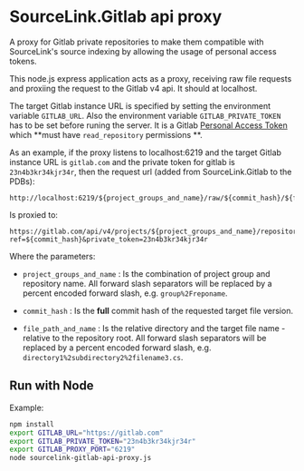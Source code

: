 # SourceLink.Gitlab api proxy

A proxy for Gitlab private repositories to make them compatible with SourceLink's source indexing by allowing the usage of personal access tokens.

This node.js express application acts as a proxy, receiving raw file requests and proxiing the request to the Gitlab v4 api. It should at localhost.

The target Gitlab instance URL is specified by setting the environment variable `GITLAB_URL`. Also the environment variable `GITLAB_PRIVATE_TOKEN` has to be set before runing the server. It is a Gitlab [Personal Access Token](https://docs.gitlab.com/ee/user/profile/personal_access_tokens.html) which **must have `read_repository` permissions **.

As an example, if the proxy listens to localhost:6219 and the target Gitlab instance URL is `gitlab.com` and the private token for gitlab is `23n4b3kr34kjr34r`, then the request url (added from SourceLink.Gitlab to the PDBs):

```
http://localhost:6219/${project_groups_and_name}/raw/${commit_hash}/${file_path_and_name}
```

Is proxied to:

```
https://gitlab.com/api/v4/projects/${project_groups_and_name}/repository/files/{file_path_and_name}/raw?ref=${commit_hash}&private_token=23n4b3kr34kjr34r
```

Where the parameters:

* `project_groups_and_name` : Is the combination of project group and repository name. All forward slash separators will be replaced by a percent encoded forward slash, e.g. `group%2Freponame`.

* `commit_hash` : Is the **full** commit hash of the requested target file version.

* `file_path_and_name` : Is the relative directory and the target file name - relative to the repository root. All forward slash separators will be replaced by a percent encoded forward slash, e.g. `directory1%2subdirectory2%2filename3.cs`.

## Run with Node

Example:

```bash
npm install
export GITLAB_URL="https://gitlab.com"
export GITLAB_PRIVATE_TOKEN="23n4b3kr34kjr34r"
export GITLAB_PROXY_PORT="6219"
node sourcelink-gitlab-api-proxy.js
```